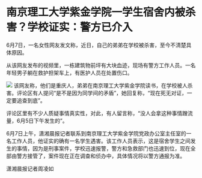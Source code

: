 

# 南京理工大学紫金学院一学生宿舍内被杀害？学校证实：警方已介入

6月7日，一名女性网友发文称，近日，自己的弟弟在学校被杀害，至今不清楚具体原因。

从该网友发布的视频里，一栋建筑物前坪有大块血迹，现场有警方工作人员。一名年轻男子躺在救护担架车上，有医护人员在处置伤口。

![](https://inews.gtimg.com/om_bt/Ozf3iqqzcWrLbgwgr6gg8o3vNCkinK7xIMLOO3fIE0ejsAA/1000)
该网友称，他们是重庆人，弟弟在南京理工大学紫金学院读书，在学校被人杀害。评论区有人提问“是不是因为同学间的矛盾”，她回复称，“现在死无对证，一定要追查到底”。

评论区里有不少人质疑事情真实性，对此，有人留言称，“没人会拿这种事情蹭流量，6月5日下午发生的”。

6月7日上午，潇湘晨报记者联系到南京理工大学紫金学院党政办公室主任室的一名工作人员，他证实的确有一名学生遇害。该工作人员表示，这是宿舍学生之间发生的事情，因为是刑事案件，学校迅速报警，警方和急救部门也迅速到位，现在全部由警方接管了，案件现在正在调查和侦办中，具体情况将以警方通报为准。

潇湘晨报记者周凌如

